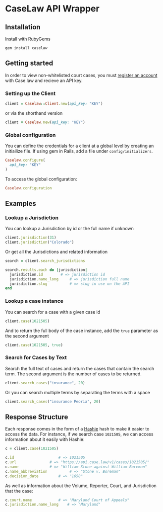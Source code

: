 # CaseLaw API Wrapper

## Installation

Install with RubyGems

```
gem install caselaw
```

## Getting started

In order to view non-whitelisted court cases, you must [register an account](https://case.law/user/register/) with Case.law and recieve an API key.

### Setting up the Client

``` ruby
client = Caselaw::Client.new(api_key: "KEY")
```

or via the shorthand version

``` ruby
client = Caselaw.new(api_key: "KEY")
```

### Global configuration

You can define the credentials for a client at a global level by creating an initiailize file. If using gem in Rails, add a file under `config/initializers`.

``` ruby
Caselaw.configure(
  api_key: "KEY"
)
```

To access the global configuration:

``` ruby
Caselaw.configuration
```

## Examples

### Lookup a Jurisdiction

You can lookup a Jurisdiction by id or the full name if unknown

```ruby
client.jurisdiction(31)
client.jurisdiction("Colorado")
```

Or get all the Jurisdictions and related information

```ruby
search = client.search_jurisdictions

search.results.each do |jurisdiction|
  jurisdiction.id	     # => jurisdiction id
  jurisdiction.name_long     # => jurisdiction full name
  jurisdiction.slug          # => slug in use on the API
end
```

### Lookup a case instance

You can search for a case with a given case id

```ruby
client.case(1021505)
```

And to return the full body of the case instance, add the `true` parameter as the second argument

```ruby
client.case(1021505, true)
```

### Search for Cases by Text

Search the full text of cases and return the cases that contain the search term. The second argument is the number of cases to be returned.

```ruby
client.search_cases("insurance", 20)
```

Or you can search multiple terms by separating the terms with a space
```ruby
client.search_cases("insurance Peoria", 20)
```

## Response Structure

Each response comes in the form of a [Hashie](https://github.com/intridea/hashie) hash to make it easier to access the data. For instance, if we search case `1021505`, we can access information about it easily with Hashie:

```ruby
c = client.case(1021505)

c.id			        # => 1021505
c.url				# => "https://api.case.law/v1/cases/1021505/"
c.name				# => "William Stone against William Boreman"
c.name_abbreviation          # => "Stone v. Boreman"
c.decision_date 		# => "1658"
```

As well as information about the Volume, Reporter, Court, and Jurisdiction that the case:

```ruby
c.court.name			# => "Maryland Court of Appeals"
c.jurisdiction.name_long 	# => "Maryland"
```